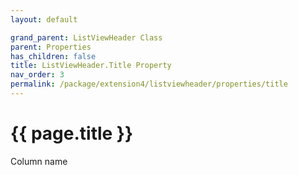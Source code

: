 ```yaml
---
layout: default

grand_parent: ListViewHeader Class
parent: Properties
has_children: false
title: ListViewHeader.Title Property
nav_order: 3
permalink: /package/extension4/listviewheader/properties/title
---
```

# {{ page.title }}

Column name